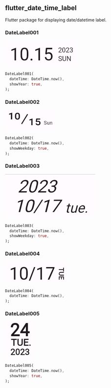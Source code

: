 flutter_date_time_label
-----

Flutter package for displaying date/datetime label.

### DateLabel001

![](doc/date_label_001.png)

```dart
DateLabel001(
  dateTime: DateTime.now(),
  showYear: true,
);
```

### DateLabel002

![](doc/date_label_002.png)

```dart
DateLabel002(
  dateTime: DateTime.now(),
  showWeekday: true,
);
```

### DateLabel003

![](doc/date_label_003.png)

```dart
DateLabel003(
  dateTime: DateTime.now(),
  showWeekday: true,
);
```

### DateLabel004

![](doc/date_label_004.png)

```dart
DateLabel004(
  dateTime: DateTime.now(),
);
```

### DateLabel005

![](doc/date_label_005.png)

```dart
DateLabel005(
  dateTime: DateTime.now(),
  showYear: true,
);
```
